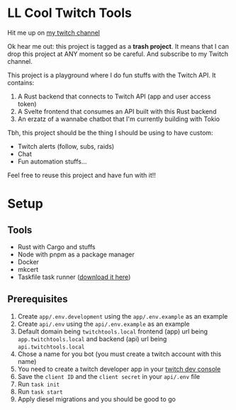 # LL Cool Twitch Tools
Hit me up on [my twitch channel](https://twitch.tv/LLCoolChris_)

Ok hear me out: this project is tagged as a **trash project**.
It means that I can drop this project at ANY moment so be careful.
And subscribe to my Twitch channel.

This project is a playground where I do fun stuffs with the Twitch API. It contains:
1. A Rust backend that connects to Twitch API (app and user access token)
2. A Svelte frontend that consumes an API built with this Rust backend
3. An erzatz of a wannabe chatbot that I'm currently building with Tokio

Tbh, this project should be the thing I should be using to have custom:
* Twitch alerts (follow, subs, raids)
* Chat
* Fun automation stuffs...

Feel free to reuse this project and have fun with it!!

# Setup
## Tools
* Rust with Cargo and stuffs
* Node with pnpm as a package manager
* Docker
* mkcert
* Taskfile task runner ([download it here](https://taskfile.dev/))

## Prerequisites
1. Create `app/.env.development` using the `app/.env.example` as an example
2. Create `api/.env` using the `api/.env.example` as an example
3. Default domain being `twitchtools.local` frontend (app) url being `app.twitchtools.local` and backend (api) url being `api.twitchtools.local`
4. Chose a name for you bot (you must create a twitch account with this name)
5. You need to create a twitch developer app in your [twitch dev console](https://dev.twitch.tv/console/apps/create)
6. Save the `client ID` and the `client secret` in your `api/.env` file
7. Run `task init`
8. Run `task start`
9. Apply diesel migrations and you should be good to go

